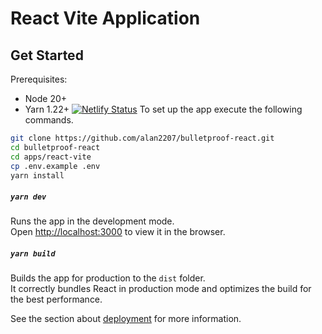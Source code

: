 # React Vite Application

## Get Started

Prerequisites:

- Node 20+
- Yarn 1.22+
[![Netlify Status](https://api.netlify.com/api/v1/badges/5bee2034-3e37-4492-b310-a12519deb6c2/deploy-status)](https://app.netlify.com/sites/links-sharing-app/deploys)
To set up the app execute the following commands.

```bash
git clone https://github.com/alan2207/bulletproof-react.git
cd bulletproof-react
cd apps/react-vite
cp .env.example .env
yarn install
```

##### `yarn dev`

Runs the app in the development mode.\
Open [http://localhost:3000](http://localhost:3000) to view it in the browser.

##### `yarn build`

Builds the app for production to the `dist` folder.\
It correctly bundles React in production mode and optimizes the build for the best performance.

See the section about [deployment](https://vitejs.dev/guide/static-deploy) for more information.
